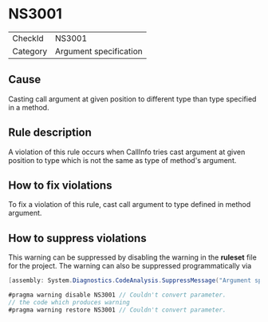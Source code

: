 ﻿# NS3001

<table>
<tr>
  <td>CheckId</td>
  <td>NS3001</td>
</tr>
<tr>
  <td>Category</td>
  <td>Argument specification</td>
</tr>
</table>

## Cause

Casting call argument at given position to different type than type specified in a method.

## Rule description

A violation of this rule occurs when CallInfo tries cast argument at given position to type which is not the same as type of method's argument.

## How to fix violations

To fix a violation of this rule, cast call argument to type defined in method argument.

## How to suppress violations

This warning can be suppressed by disabling the warning in the **ruleset** file for the project.
The warning can also be suppressed programmatically via
````c#
[assembly: System.Diagnostics.CodeAnalysis.SuppressMessage("Argument specification", "NS3001:Couldn't convert parameter.", Justification = "Reviewed")]
````
````c#
#pragma warning disable NS3001 // Couldn't convert parameter.
// the code which produces warning
#pragma warning restore NS3001 // Couldn't convert parameter.
